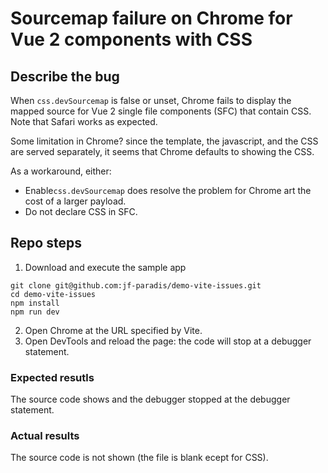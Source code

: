 # Sourcemap failure on Chrome for Vue 2 components with CSS


## Describe the bug

When `css.devSourcemap` is false or unset, Chrome fails to display the mapped source for Vue 2 single file components (SFC) that contain CSS. Note that Safari works as expected.

Some limitation in Chrome? since the template, the javascript, and the CSS are served separately, it seems that Chrome defaults to showing the CSS.

As a workaround, either:
- Enable`css.devSourcemap` does resolve the problem for Chrome art the cost of a larger payload.
- Do not declare CSS in SFC. 


## Repo steps

1. Download and execute the sample app
```
git clone git@github.com:jf-paradis/demo-vite-issues.git
cd demo-vite-issues
npm install
npm run dev
```

2. Open Chrome at the URL specified by Vite.
3. Open DevTools and reload the page: the code will stop at a debugger statement.

### Expected resutls

The source code shows and the debugger stopped at the debugger statement.

### Actual results

The source code is not shown (the file is blank ecept for CSS).

